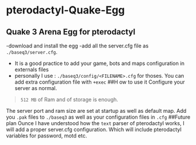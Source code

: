 # pterodactyl-Quake-Egg
## Quake 3 Arena Egg for pterodactyl
-download and install the egg
-add all the server.cfg file as `./baseq3/server.cfg`.
- It is a good practice to add your game, bots and maps configuration in externals files
- personally I use : `./baseq3/config/<FILENAME>.cfg` for thoses.
You can add extra configuration file with `+exec`
##H ow to use it
Configure your server as normal.

> `512 MB` of Ram and of storage is enough.

The server port and ram size are set at startup as well as default map.
Add you `.pak` files to `./baseq3` as well as your configuration files in `.cfg`
##Future plan
Ounce I have understood how the `text` parser of pterodactyl works, I will add a proper server.cfg configuration.
Which will include pterodactyl variables for password, motd etc.
